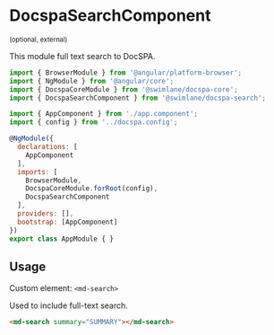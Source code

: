 # DocspaSearchComponent

<small>(optional, external)</small>

This module full text search to DocSPA.

```js { mark="4,16" }
import { BrowserModule } from '@angular/platform-browser';
import { NgModule } from '@angular/core';
import { DocspaCoreModule } from '@swimlane/docspa-core';
import { DocspaSearchComponent } from '@swimlane/docspa-search';

import { AppComponent } from './app.component';
import { config } from '../docspa.config';

@NgModule({
  declarations: [
    AppComponent
  ],
  imports: [
    BrowserModule,
    DocspaCoreModule.forRoot(config),
    DocspaSearchComponent
  ],
  providers: [],
  bootstrap: [AppComponent]
})
export class AppModule { }
```

## Usage

Custom element: `<md-search>`  

Used to include full-text search.

```markdown { playground }
<md-search summary="SUMMARY"></md-search>
```
